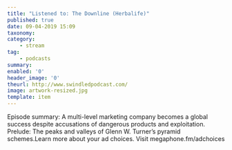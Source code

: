 ```yaml
---
title: "Listened to: The Downline (Herbalife)"
published: true
date: 09-04-2019 15:09
taxonomy:
category:
	- stream
tag:
	- podcasts
summary:
enabled: '0'
header_image: '0'
theurl: http://www.swindledpodcast.com/
image: artwork-resized.jpg
template: item
---
```

 
Episode summary: A multi-level marketing company becomes a global success despite accusations of dangerous products and exploitation. Prelude: The peaks and valleys of Glenn W. Turner’s pyramid schemes.Learn more about your ad choices. Visit megaphone.fm/adchoices
